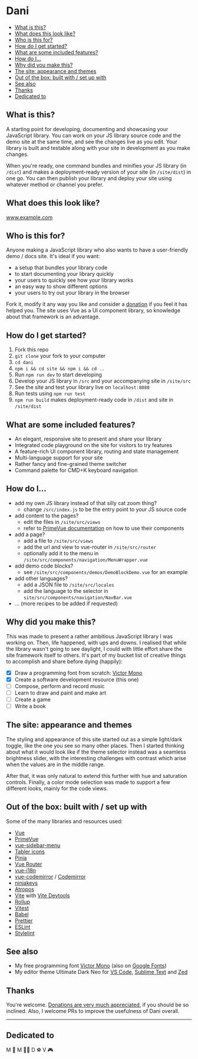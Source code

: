 # Dani

<!-- MarkdownTOC -->

* [What is this?](#what-is-this)
* [What does this look like?](#what-does-this-look-like)
* [Who is this for?](#who-is-this-for)
* [How do I get started?](#how-do-i-get-started)
* [What are some included features?](#what-are-some-included-features)
* [How do I...](#how-do-i)
* [Why did you make this?](#why-did-you-make-this)
* [The site: appearance and themes](#the-site-appearance-and-themes)
* [Out of the box: built with / set up with](#out-of-the-box-built-with--set-up-with)
* [See also](#see-also)
* [Thanks](#thanks)
* [Dedicated to](#dedicated-to)

<!-- /MarkdownTOC -->

## What is this?
A starting point for developing, documenting and showcasing your JavaScript library. You can work on your JS library source code and the demo site at the same time, and see the changes live as you edit. Your library is built and testable along with your site in development as you make changes.

When you're ready, one command bundles and minifies your JS library (in `/dist`) and makes a deployment-ready version of your site (in `/site/dist`) in one go. You can then publish your library and deploy your site using whatever method or channel you prefer.

## What does this look like?
www.example.com

## Who is this for?
Anyone making a JavaScript library who also wants to have a user-friendly demo / docs site. It's ideal if you want:
- a setup that bundles your library code
- to start documenting your library quickly
- your users to quickly see how your library works
- an easy way to show different options
- your users to try out your library in the browser

Fork it, modify it any way you like and consider a [donation](https://www.paypal.com/donate?hosted_button_id=T8Q8AHYNNXELW) if you feel it has helped you. The site uses Vue as a UI component library, so knowledge about that framework is an advantage.       

## How do I get started?
1. Fork this repo
2. `git clone` your fork to your computer
3. `cd dani`
4. `npm i && cd site && npm i && cd ..`
5. Run `npm run dev` to start developing
6. Develop your JS library in `/src` and your accompanying site in `/site/src`
7. See the site and test your library live on `localhost:8080`
8. Run tests using `npm run test`
9. `npm run build` makes deployment-ready code in `/dist` and site in `/site/dist`

## What are some included features?
- An elegant, responsive site to present and share your library
- Integrated code playground on the site for visitors to try features
- A feature-rich UI component library, routing and state management
- Multi-language support for your site
- Rather fancy and fine-grained theme switcher
- Command palette for CMD+K keyboard navigation

## How do I...
- add my own JS library instead of that silly cat zoom thing?
    - change `/src/index.js` to be the entry point to your JS source code
- add content to the pages?
    - edit the files in `/site/src/views`
    - refer to [PrimeVue documentation](https://primevue.org/autocomplete/) on how to use their components
- add a page?
    - add a file to `/site/src/views`
    - add the url and view to vue-router in `/site/src/router`
    - optionally add it to the menu in `/site/src/components/navigation/MenuWrapper.vue`
- add demo code blocks?
    - see `/site/src/components/demos/DemoBlockDemo.vue` for an example
- add other languages?
    - add a JSON file to `/site/src/locales`
    - add the language to the selector in `site/src/components/navigation/NavBar.vue`
- ... (more recipes to be added if requested)

## Why did you make this?
This was made to present a rather ambitious JavaScript library I was working on. Then, life happened, with ups and downs. I realised that while the library wasn't going to see daylight, I could with little effort share the site framework itself to others. It's part of my bucket list of creative things to accomplish and share before dying (happily):
- [x] Draw a programming font from scratch: [Victor Mono](https://rubjo.github.io/victor-mono/)
- [x] Create a software development resource (this one)
- [ ] Compose, perform and record music
- [ ] Learn to draw and paint and make art
- [ ] Create a game
- [ ] Write a book

## The site: appearance and themes
The styling and appearance of this site started out as a simple light/dark
toggle, like the one you see so many other places. Then I started thinking
about what it would look like if the theme selector instead was a seamless
brightness slider, with the interesting challenges with contrast which
arise when the values are in the middle range.

After that, it was only natural to extend this further with hue and
saturation controls. Finally, a color mode selection was made to support a
few different looks, mainly for the code views.

## Out of the box: built with / set up with 
Some of the many libraries and resources used:
- [Vue](https://vuejs.org/)
- [PrimeVue](https://primevue.org/)
- [vue-sidebar-menu](https://yaminncco.github.io/vue-sidebar-menu/)
- [Tabler icons](https://tabler.io/docs/icons/vue)
- [Pinia](https://pinia.vuejs.org/)
- [Vue Router](https://router.vuejs.org/)
- [vue-i18n](https://vue-i18n.intlify.dev/)
- [vue-codemirror](https://github.com/surmon-china/vue-codemirror) / [Codemirror](https://codemirror.net/)
- [ninjakeys](https://github.com/ssleptsov/ninja-keys)
- [Atropos](https://atroposjs.com/)
- [Vite](https://vitejs.dev/) with [Vite Devtools](https://devtools-next.vuejs.org/)
- [Rollup](https://rollupjs.org/)
- [Vitest](https://vitest.dev/)
- [Babel](https://babeljs.io/)
- [Prettier](https://prettier.io/)
- [ESLint](https://eslint.org/)
- [Stylelint](https://stylelint.io/)

## See also
- My free programming font [Victor Mono](https://rubjo.github.io/victor-mono/) (also on [Google Fonts](https://fonts.google.com/specimen/Victor+Mono))
- My editor theme Ultimate Dark Neo for [VS Code](https://marketplace.visualstudio.com/items?itemName=rubjo.ultimate-dark-neo&ssr=false#overview), [Sublime Text](https://packagecontrol.io/packages/Ultimate%20Dark%20Neo) and [Zed](https://github.com/rubjo/ultimate-dark-neo-zed)

## Thanks
You're welcome. [Donations are very much appreciated](https://www.paypal.com/donate/?hosted_button_id=TMFX64KS4NWCC), if you should be so inclined. Also, I welcome PRs to improve the usefulness of Dani overall.

<hr>

## Dedicated to
M 🌸
M 💪🏼
D ⚽️
V 🎮
